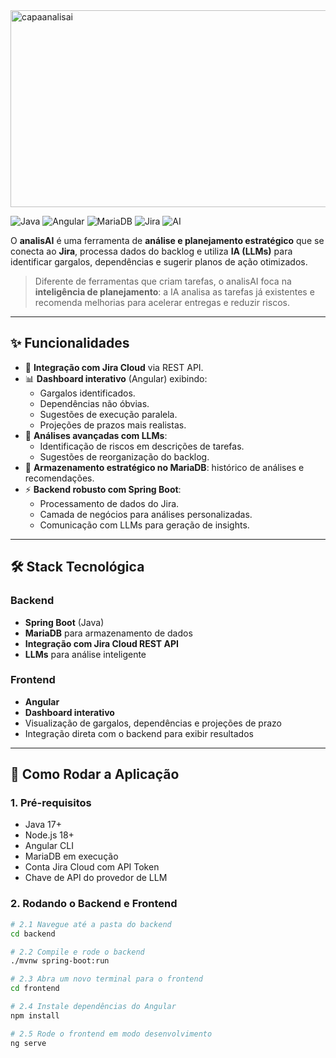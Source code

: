 <img width="851" height="315" alt="capaanalisai" src="https://github.com/user-attachments/assets/df092258-bc2f-402e-962e-2301ce8e75da" />

![Java](https://img.shields.io/badge/Backend-SpringBoot-green?logo=java&logoColor=white)
![Angular](https://img.shields.io/badge/Frontend-Angular-red?logo=angular&logoColor=white)
![MariaDB](https://img.shields.io/badge/Database-MariaDB-blue?logo=mariadb&logoColor=white)
![Jira](https://img.shields.io/badge/API-Jira-lightblue?logo=jira&logoColor=white)
![AI](https://img.shields.io/badge/AI-LLMs-purple?logo=openai&logoColor=white)

O **analisAI** é uma ferramenta de **análise e planejamento estratégico** que se conecta ao **Jira**, processa dados do backlog e utiliza **IA (LLMs)** para identificar gargalos, dependências e sugerir planos de ação otimizados.  

> Diferente de ferramentas que criam tarefas, o analisAI foca na **inteligência de planejamento**: a IA analisa as tarefas já existentes e recomenda melhorias para acelerar entregas e reduzir riscos.  

---

## ✨ Funcionalidades

- 🔗 **Integração com Jira Cloud** via REST API.  
- 📊 **Dashboard interativo** (Angular) exibindo:  
  - Gargalos identificados.  
  - Dependências não óbvias.  
  - Sugestões de execução paralela.  
  - Projeções de prazos mais realistas.  
- 🧠 **Análises avançadas com LLMs**:  
  - Identificação de riscos em descrições de tarefas.  
  - Sugestões de reorganização do backlog.  
- 💾 **Armazenamento estratégico no MariaDB**: histórico de análises e recomendações.  
- ⚡ **Backend robusto com Spring Boot**:  
  - Processamento de dados do Jira.  
  - Camada de negócios para análises personalizadas.  
  - Comunicação com LLMs para geração de insights.  

---

## 🛠️ Stack Tecnológica

### Backend
- **Spring Boot** (Java)  
- **MariaDB** para armazenamento de dados  
- **Integração com Jira Cloud REST API**  
- **LLMs** para análise inteligente  

### Frontend
- **Angular**  
- **Dashboard interativo**  
- Visualização de gargalos, dependências e projeções de prazo  
- Integração direta com o backend para exibir resultados  

---

## 🚀 Como Rodar a Aplicação

### 1. Pré-requisitos
- Java 17+  
- Node.js 18+  
- Angular CLI  
- MariaDB em execução  
- Conta Jira Cloud com API Token  
- Chave de API do provedor de LLM  

### 2. Rodando o Backend e Frontend
```bash
# 2.1 Navegue até a pasta do backend
cd backend

# 2.2 Compile e rode o backend
./mvnw spring-boot:run

# 2.3 Abra um novo terminal para o frontend
cd frontend

# 2.4 Instale dependências do Angular
npm install

# 2.5 Rode o frontend em modo desenvolvimento
ng serve
